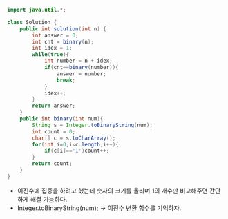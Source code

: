 ```java
import java.util.*;

class Solution {
    public int solution(int n) {
        int answer = 0;
        int cnt = binary(n);
        int idex = 1;
        while(true){
            int number = n + idex;
            if(cnt==binary(number)){
                answer = number;
                break;
            }
            idex++;
        }
        return answer;
    }
    public int binary(int num){
        String s = Integer.toBinaryString(num);
        int count = 0;
        char[] c = s.toCharArray();
        for(int i=0;i<c.length;i++){
            if(c[i]=='1')count++;
        }
        return count;
    }
}
```

- 이진수에 집중을 하려고 했는데 숫자의 크기를 올리며 1의 개수만 비교해주면 간단하게 해결 가능하다.  
-  Integer.toBinaryString(num); -> 이진수 변환 함수를 기억하자.
